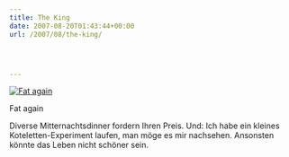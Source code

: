 ```yaml
---
title: The King
date: 2007-08-20T01:43:44+00:00
url: /2007/08/the-king/




---
```

<div class="flickr">
  <a href="http://www.flickr.com/photos/schreibblogade/1182979359/" title="Fat again"><img src="//farm2.static.flickr.com/1194/1182979359_11cbb8bfed.jpg" alt="Fat again" /></a></p>

  <p>
    Fat again
  </p>
</div>

Diverse Mitternachtsdinner fordern Ihren Preis. Und: Ich habe ein kleines Koteletten-Experiment laufen, man möge es mir nachsehen. Ansonsten könnte das Leben nicht schöner sein.
